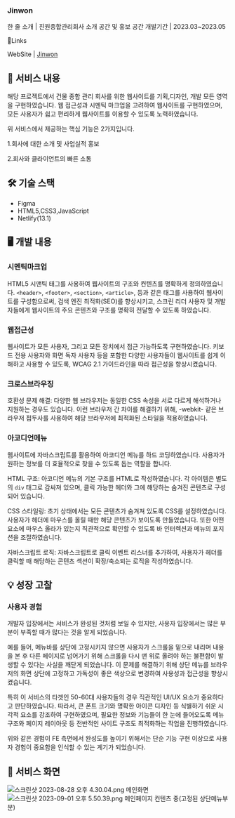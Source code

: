 ### Jinwon
한 줄 소개 | 진원종합관리회사 소개 공간 및 홍보 공간
개발기간 | 2023.03~2023.05

🔗Links

WebSite | [Jinwon](https://jinwoncompany.netlify.app/)

## 📜 서비스 내용

해당 프로젝트에서 건물 종합 관리 회사를 위한 웹사이트를 기획,디자인, 개발 모든 영역을 구현하였습니다. 웹 접근성과 시멘틱 마크업을 고려하여 웹사이트를 구현하였으며, 모든 사용자가 쉽고 편리하게 웹사이트를 이용할 수 있도록 노력하였습니다.

위 서비스에서 제공하는 핵심 기능은 2가지입니다.

1.회사에 대한 소개 및 사업실적 홍보

2.회사와 클라이언트의 빠른 소통

## 🛠 기술 스택

- Figma
- HTML5,CSS3,JavaScript
- Netlify(13.1)

## 🖥 개발 내용

### 시멘틱마크업

HTML5 시맨틱 태그를 사용하여 웹사이트의 구조와 컨텐츠를 명확하게 정의하였습니다. `<header>`, `<footer>`, `<section>`, `<article>`, 등과 같은 태그를 사용하여 웹사이트를 구성함으로써, 검색 엔진 최적화(SEO)를 향상시키고, 스크린 리더 사용자 및 개발자들에게 웹사이트의 주요 콘텐츠와 구조를 명확히 전달할 수 있도록 하였습니다.

### 웹접근성

웹사이트가 모든 사용자, 그리고 모든 장치에서 접근 가능하도록 구현하였습니다. 키보드 전용 사용자와 화면 독자 사용자 등을 포함한 다양한 사용자들이 웹사이트를 쉽게 이해하고 사용할 수 있도록, WCAG 2.1 가이드라인을 따라 접근성을 향상시켰습니다.

### 크로스브라우징

호환성 문제 해결: 다양한 웹 브라우저는 동일한 CSS 속성을 서로 다르게 해석하거나 지원하는 경우도 있습니다. 이런 브라우저 간 차이를 해결하기 위해, -webkit- 같은 브라우저 접두사를 사용하여 해당 브라우저에 최적화된 스타일을 적용하였습니다.

### 아코디언메뉴

웹사이트에 자바스크립트를 활용하여 아코디언 메뉴를 하드 코딩하였습니다. 사용자가 원하는 정보를 더 효율적으로 찾을 수 있도록 돕는 역할을 합니다.

HTML 구조: 아코디언 메뉴의 기본 구조를 HTML로 작성하였습니다. 각 아이템은 별도의 `div` 태그로 감싸져 있으며, 클릭 가능한 헤더와 그에 해당하는 숨겨진 콘텐츠로 구성되어 있습니다.

CSS 스타일링: 초기 상태에서는 모든 콘텐츠가 숨겨져 있도록 CSS를 설정하였습니다. 사용자가 헤더에 마우스를 올릴 때만 해당 콘텐츠가 보이도록 만들었습니다. 또한 어떤요소에 마우스 올라가 있는지 직관적으로 확인할 수 있도록 바 인터렉션과 메뉴의 포지션을 조절하였습니다.

자바스크립트 로직: 자바스크립트로 클릭 이벤트 리스너를 추가하여, 사용자가 헤더를 클릭할 때 해당하는 콘텐츠 섹션이 확장/축소되는 로직을 작성하였습니다.

## 💡 성장 고찰

### 사용자 경험

개발자 입장에서는 서비스가 완성된 것처럼 보일 수 있지만, 사용자 입장에서는 많은 부분이 부족할 때가 많다는 것을 알게 되었습니다.

예를 들어, 메뉴바를 상단에 고정시키지 않으면 사용자가 스크롤을 밑으로 내리며 내용을 본 후 다른 페이지로 넘어가기 위해 스크롤을 다시 맨 위로 올려야 하는 불편함이 발생할 수 있다는 사실을 깨닫게 되었습니다. 이 문제를 해결하기 위해 상단 메뉴를 브라우저의 화면 상단에 고정하고 가독성이 좋은 색상으로 변경하여 사용성과 접근성을 향상시켰습니다.

특히 이 서비스의 타겟인 50-60대 사용자들의 경우 직관적인 UI/UX 요소가 중요하다고 판단하였습니다. 따라서, 큰 폰트 크기와 명확한 아이콘 디자인 등 식별하기 쉬운 시각적 요소를 강조하여 구현하였으며, 필요한 정보와 기능들이 한 눈에 들어오도록 메뉴 구조와 페이지 레이아웃 등 전반적인 사이트 구조도 최적화하는 작업을 진행하였습니다.

위와 같은 경험이 FE 측면에서 완성도를 높이기 위해서는 단순 기능 구현 이상으로 사용자 경험이 중요함을 인식할 수 있는 계기가 되었습니다.

## 👀 서비스 화면
![스크린샷 2023-08-28 오후 4.30.04.png](https://s3-us-west-2.amazonaws.com/secure.notion-static.com/6411a0a8-733b-45f1-94c4-b58ba5f98a9b/%E1%84%89%E1%85%B3%E1%84%8F%E1%85%B3%E1%84%85%E1%85%B5%E1%86%AB%E1%84%89%E1%85%A3%E1%86%BA_2023-08-28_%E1%84%8B%E1%85%A9%E1%84%92%E1%85%AE_4.30.04.png)
메인화면
![스크린샷 2023-09-01 오후 5.50.39.png](https://prod-files-secure.s3.us-west-2.amazonaws.com/d5ebef8f-60b3-4193-93dd-0841a84faf13/95c3a190-9cfa-471d-bea5-ca52bbe5d83a/%E1%84%89%E1%85%B3%E1%84%8F%E1%85%B3%E1%84%85%E1%85%B5%E1%86%AB%E1%84%89%E1%85%A3%E1%86%BA_2023-09-01_%E1%84%8B%E1%85%A9%E1%84%92%E1%85%AE_5.50.39.png)
메인페이지 컨텐츠 중(고정된 상단메뉴부분)
